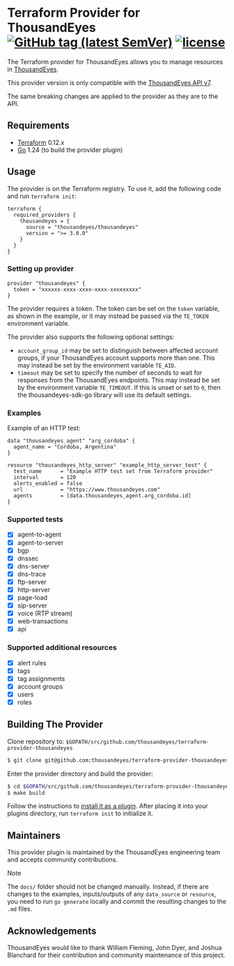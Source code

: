 # Terraform Provider for ThousandEyes [![GitHub tag (latest SemVer)](https://img.shields.io/github/v/tag/thousandeyes/terraform-provider-thousandeyes?label=release)](https://github.com/thousandeyes/terraform-provider-thousandeyes/releases) [![license](https://img.shields.io/github/license/thousandeyes/terraform-provider-thousandeyes.svg)]()

The Terraform provider for ThousandEyes allows you to manage resources in [ThousandEyes](https://www.thousandeyes.com/).

This provider version is only compatible with the [ThousandEyes API v7](https://developer.cisco.com/docs/thousandeyes/introduction/).

The same breaking changes are applied to the provider as they are to the API.

## Requirements

- [Terraform](https://www.terraform.io/downloads.html) 0.12.x
- [Go](https://golang.org/doc/install) 1.24 (to build the provider plugin)

## Usage
The provider is on the Terraform registry. To use it, add the following code and run `terraform init`:

```hcl
terraform {
  required_providers {
    thousandeyes = {
      source = "thousandeyes/thousandeyes"
      version = ">= 3.0.0"
    }
  }
}
```

### Setting up provider
```hcl
provider "thousandeyes" {
  token = "xxxxxx-xxxx-xxxx-xxxx-xxxxxxxxx"
}

```

The provider requires a token. The token can be set on the `token` variable, as shown in the example, or it may instead be passed via the `TE_TOKEN` environment variable.

The provider also supports the following optional settings:

- `account_group_id` may be set to distinguish between affected account groups, if your ThousandEyes account supports more than one.  This may instead be set by the environment variable `TE_AID`.
- `timeout` may be set to specify the number of seconds to wait for responses from the ThousandEyes endpoints.  This may instead be set by the environment variable `TE_TIMEOUT`.  If this is unset or set to `0`, then the thousandeyes-sdk-go library will use its default settings.

### Examples
Example of an HTTP test:

```hcl
data "thousandeyes_agent" "arg_cordoba" {
  agent_name = "Cordoba, Argentina"
}

resource "thousandeyes_http_server" "example_http_server_test" {
  test_name      = "Example HTTP test set from Terraform provider"
  interval       = 120
  alerts_enabled = false
  url            = "https://www.thousandeyes.com"
  agents         = [data.thousandeyes_agent.arg_cordoba.id]
}
```

### Supported tests
- [X] agent-to-agent
- [X] agent-to-server
- [X] bgp
- [X] dnssec
- [X] dns-server
- [X] dns-trace
- [X] ftp-server
- [X] http-server
- [X] page-load
- [X] sip-server
- [X] voice (RTP stream)
- [X] web-transactions
- [X] api

### Supported additional resources
- [X] alert rules
- [X] tags
- [X] tag assignments
- [X] account groups
- [X] users
- [X] roles

## Building The Provider
Clone repository to: `$GOPATH/src/github.com/thousandeyes/terraform-provider-thousandeyes`

```sh
$ git clone git@github.com:thousandeyes/terraform-provider-thousandeyes $GOPATH/src/github.com/thousandeyes/terraform-provider-thousandeyes
```

Enter the provider directory and build the provider:

```sh
$ cd $GOPATH/src/github.com/thousandeyes/terraform-provider-thousandeyes
$ make build
```

Follow the instructions to [install it as a plugin](https://developer.hashicorp.com/terraform/plugin#installing-a-plugin). After placing it into your plugins directory,  run `terraform init` to initialize it.

## Maintainers
This provider plugin is maintained by the ThousandEyes engineering team and accepts community contributions.

> [!NOTE]  
> The `docs/` folder should not be changed manually. Instead, if there are changes to the examples, inputs/outputs of any `data_source` or `resource`, you need to run `go generate` locally and commit the resulting changes to the `.md` files. 


## Acknowledgements
ThousandEyes would like to thank William Fleming, John Dyer, and Joshua Blanchard for their contribution and community maintenance of this project.
